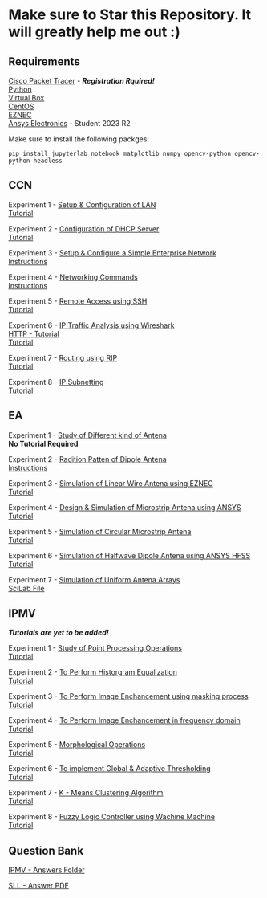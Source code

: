 # Make sure to Star this Repository. It will greatly help me out :)

## Requirements

[Cisco Packet Tracer](https://skillsforall.com/resources/lab-downloads) - ***Registration Rquired!*** </br>
[Python](https://www.python.org/downloads/)</br>
[Virtual Box](https://www.virtualbox.org/wiki/Downloads)</br>
[CentOS](https://centos.mirror.net.in/centos/7.9.2009/isos/x86_64/CentOS-7-x86_64-DVD-2009.iso)</br>
[EZNEC](https://eznec.com/v7download/pro2+download.php)</br>
[Ansys Electronics](https://www.ansys.com/academic/students/ansys-electronics-desktop-student) - Student 2023 R2

Make sure to install the following packges:</br>
```
pip install jupyterlab notebook matplotlib numpy opencv-python opencv-python-headless
```

## CCN

Experiment 1 - [Setup & Configuration of LAN](/CCN/Exp%20-%2001/)  
[Tutorial](https://www.youtube.com/watch?v=AlR-zK2VaMM)

Experiment 2 - [Configuration of DHCP Server](/CCN/Exp%20-%2002/)  
[Tutorial](https://www.youtube.com/watch?v=DsL_JEdMPXg)  

Experiment 3 - [Setup & Configure a Simple Enterprise Network](/CCN/Exp%20-%2003/)  
[Instructions](/CCN/Exp%20-%2003/CCN%20-%203.pdf)  

Experiment 4 - [Networking Commands](/CCN/Exp%20-%2004/)  
[Instructions](/CCN/Exp%20-%2004/commands.txt)  

Experiment 5 - [Remote Access using SSH](/CCN/Exp%20-%2005/)  
[Tutorial](https://www.youtube.com/watch?v=KV2_ySUyYK0)  

Experiment 6 - [IP Traffic Analysis using Wireshark](/CCN/Exp%20-%2006/)</br>
[HTTP - Tutorial](/CCN//Exp%20-%2004/http-wireshark.mp4)  
[Tutorial](https://www.youtube.com/watch?v=zWoHJ3oGRGY)  

Experiment 7 - [Routing using RIP](/CCN/Exp%20-%2007/)  
[Tutorial](https://www.youtube.com/watch?v=LuVQDjwuvjo)  

Experiment 8 - [IP Subnetting](/CCN/Exp%20-%2008/)  
[Tutorial](https://youtu.be/3f9z-upxqW4?si=7KDrX7alBaknu-LH)  

## EA

Experiment 1 - [Study of Different kind of Antena](/EA/Exp%20-%2001/)  
**No Tutorial Required**

Experiment 2 - [Radition Patten of Dipole Antena](/EA/Exp%20-%2002/)  
[Instructions](/EA/Exp%20-%2002/instructions.txt)  

Experiment 3 - [Simulation of Linear Wire Antena using EZNEC](/EA/Exp%20-%2003/)  
[Tutorial](/EA/Exp%20-%2003/EA-3.mp4)  

Experiment 4 - [Design & Simulation of Microstrip Antena using ANSYS](/EA/Exp%20-%2004/)  
[Tutorial](https://youtu.be/LfhH-qs1E4I?si=LhtQkLNxgcVwynf_)  

Experiment 5 - [Simulation of Circular Microstrip Antena](/EA/Exp%20-%2005/)  
[Tutorial](https://www.youtube.com/watch?v=uk3kX0YshDY)  

Experiment 6 - [Simulation of Halfwave Dipole Antena using ANSYS HFSS](/EA/Exp%20-%2006/)  
[Tutorial](https://www.youtube.com/watch?v=w2zZY6IJHr8)  

Experiment 7 - [Simulation of Uniform Antena Arrays](/EA/Exp%20-%2007/)  
[SciLab File](/EA/Exp%20-%2007/7.sci)  

## IPMV
***Tutorials are yet to be added!***

Experiment 1 - [Study of Point Processing Operations](/IPMV/Exp%20-%2001/)  
[Tutorial]()  

Experiment 2 - [To Perform Historgram Equalization](/IPMV/Exp%20-%2002/)  
[Tutorial]()  

Experiment 3 - [To Perform Image Enchancement using masking process](/IPMV/Exp%20-%2003/)  
[Tutorial]()  

Experiment 4 - [To Perform Image Enchancement in frequency domain](/IPMV/Exp%20-%2004/)  
[Tutorial]()  

Experiment 5 - [Morphological Operations](/IPMV/Exp%20-%2005/)  
[Tutorial]()  

Experiment 6 - [To implement Global & Adaptive Thresholding](/IPMV/Exp%20-%2006/)  
[Tutorial]()  

Experiment 7 - [K - Means Clustering Algorithm](/IPMV/Exp%20-%2007/)  
[Tutorial]()  

Experiment 8 - [Fuzzy Logic Controller using Wachine Machine](/IPMV/Exp%20-%2008/)  
[Tutorial]()  

## Question Bank

[IPMV - Answers Folder](/IPMV/Question%20Bank/Answers/)

[SLL - Answer PDF](/SLL/Question%20Bank/SLL%20-%20QB.pdf)